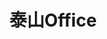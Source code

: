 ﻿---
id: 1113
title: "泰山Office"
weight: 1113
version: "5.0.0.352"
updateTime: "2024-02-27T16:43:00"
debName: "http://app.loongapps.cn:8090/upload/file/cn.ts-it.office_5.0.0.352_loongarch64_trial.deb"
debSize: "365.6MB"
command: "/opt/apps/cn.ts-it.office/files/ts-office %F"
---

